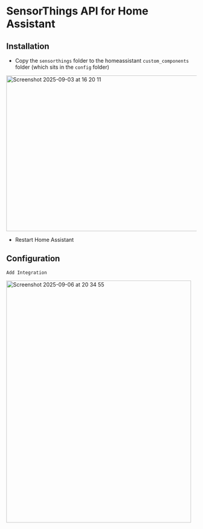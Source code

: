 # SensorThings API for Home Assistant

## Installation

- Copy the `sensorthings` folder to the homeassistant `custom_components` folder (which sits in the `config` folder)

<img width="1045" height="413" alt="Screenshot 2025-09-03 at 16 20 11" src="https://github.com/user-attachments/assets/312e138d-7a2b-436c-a242-f31435f6bc0d" />

- Restart Home Assistant

## Configuration

`Add Integration`

<img width="489" height="642" alt="Screenshot 2025-09-06 at 20 34 55" src="https://github.com/user-attachments/assets/b399e0b4-be55-4c4d-9cac-74b2f0ad7784" />
